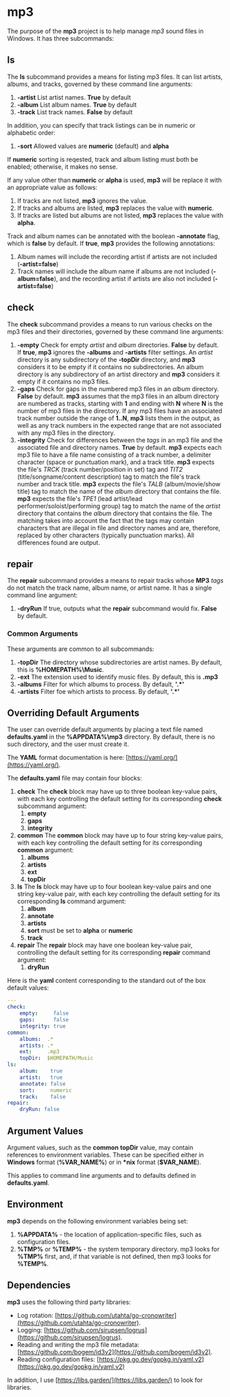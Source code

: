 # mp3

The purpose of the **mp3** project is to help manage _mp3_ sound files in
Windows. It has three subcommands:

## ls

The **ls** subcommand provides a means for listing mp3 files. It can list
artists, albums, and tracks, governed by these command line arguments:

1. **-artist** List artist names. **True** by default
2. **-album** List album names. **True** by default
3. **-track** List track names. **False** by default

In addition, you can specify that track listings can be in numeric or alphabetic
order:

1. **-sort** Allowed values are **numeric** (default) and **alpha**

If **numeric** sorting is reqested, track and album listing must both be
enabled; otherwise, it makes no sense.

If any value other than **numeric** or **alpha** is used, **mp3** will be
replace it with an appropriate value as follows:

1. If tracks are not listed, **mp3** ignores the value.
2. If tracks and albums are listed, **mp3** replaces the value with **numeric**.
3. If tracks are listed but albums are not listed, **mp3** replaces the value
   with **alpha**.

Track and album names can be annotated with the boolean **-annotate** flag,
which is **false** by default. If **true**, **mp3** provides the following
annotations:

1. Album names will include the recording artist if artists are not included
   (**-artist=false**)
2. Track names will include the album name if albums are not included
   (**-album=false**), and the recording artist if artists are also not included
   (**-artist=false**)

## check

The **check** subcommand provides a means to run various checks on the mp3 files
and their directories, governed by these command line arguments:

1. **-empty** Check for empty _artist_ and _album_ directories. **False** by
   default. If **true**, **mp3** ignores the **-albums** and **-artists** filter
   settings. An _artist_ directory is any subdirectory of the **-topDir**
   directory, and **mp3** considers it to be empty if it contains no
   subdirectories. An album directory is any subdirectory of an artist directory
   and **mp3** considers it empty if it contains no mp3 files.
2. **-gaps** Check for gaps in the numbered mp3 files in an _album_ directory.
   **False** by default. **mp3** assumes that the mp3 files in an album
   directory are numbered as tracks, starting with **1** and ending with **N**
   where **N** is the number of mp3 files in the directory. If any mp3 files
   have an associated track number outside the range of **1..N**, **mp3** lists
   them in the output, as well as any track numbers in the expected range that
   are not associated with any mp3 files in the directory.
3. **-integrity** Check for differences between the _tags_ in an mp3 file and
   the associated file and directory names. **True** by default. **mp3** expects
   each mp3 file to have a file name consisting of a track number, a delimiter
   character (space or punctuation mark), and a track title. **mp3** expects the
   file's _TRCK_ (track number/position in set) tag and _TIT2_
   (title/songname/content description) tag to match the file's track number and
   track title. **mp3** expects the file's _TALB_ (album/movie/show title) tag
   to match the name of the _album_ directory that contains the file. **mp3**
   expects the file's _TPE1_ (lead artist/lead performer/soloist/performing
   group) tag to match the name of the _artist_ directory that contains the
   _album_ directory that contains the file. The matching takes into account the
   fact that the tags may contain characters that are illegal in file and
   directory names and are, therefore, replaced by other characters (typically
   punctuation marks). All differences found are output.

## repair

The **repair** subcommand provides a means to repair tracks whose **MP3** _tags_
do not match the track name, album name, or artist name. It has a single command
line argument:

1. **-dryRun** If true, outputs what the **repair** subcommand would fix.
   **False** by default.

### Common Arguments

These arguments are common to all subcommands:

1. **-topDir** The directory whose subdirectories are artist names. By default,
   this is **%HOMEPATH%\Music**.
2. **-ext** The extension used to identify music files. By default, this is
   **.mp3**
3. **-albums** Filter for which albums to process. By default, **'.*'**
4. **-artists** Filter foe which artists to process. By default, **'.*'**

## Overriding Default Arguments

The user can override default arguments by placing a text file named
**defaults.yaml** in the **%APPDATA%\mp3** directory. By default, there is no
such directory, and the user must create it.

The **YAML** format documentation is here: [https://yaml.org/](https://yaml.org/).

The **defaults.yaml** file may contain four blocks:

1. **check** The **check** block may have up to three boolean key-value pairs,
   with each key controlling the default setting for its corresponding **check**
   subcommand argument:
   1. **empty**
   1. **gaps**
   1. **integrity**
1. **common** The **common** block may have up to four string key-value pairs,
   with each key controlling the default setting for its corresponding
   **common** argument:
   1. **albums**
   1. **artists**
   1. **ext**
   1. **topDir**
1. **ls** The **ls** block may have up to four boolean key-value pairs and one
   string key-value pair, with each key controlling the default setting for its
   corresponding **ls** command argument:
   1. **album**
   1. **annotate**
   1. **artists**
   1. **sort** must be set to **alpha** or **numeric**
   1. **track**
1. **repair** The **repair** block may have one boolean key-value pair,
   controlling the default setting for its corresponding **repair** command
   argument:
   1. **dryRun**

Here is the **yaml** content corresponding to the standard out of the box
default values:

```yaml
---
check:
    empty:     false
    gaps:      false
    integrity: true
common:
    albums:  .*
    artists: .* 
    ext:     .mp3
    topDir:  $HOMEPATH/Music
ls:
    album:    true
    artist:   true
    annotate: false
    sort:     numeric
    track:    false
repair:
    dryRun: false
```

## Argument Values

Argument values, such as the **common** **topDir** value, may contain references
to environment variables. These can be specified either in **Windows** format
(**%VAR_NAME%**) or in **\*nix** format (**$VAR_NAME**).

This applies to command line arguments and to defaults defined in
**defaults.yaml**.

## Environment

**mp3** depends on the following environment variables being set:

1. **%APPDATA%** - the location of application-specific files, such as
   configuration files.
1. **%TMP%** or **%TEMP%** - the system temporary directory. mp3 looks for
   **%TMP%** first, and, if that variable is not defined, then mp3 looks for
   **%TEMP%**.

## Dependencies

**mp3** uses the following third party libraries:

* Log rotation:
  [https://github.com/utahta/go-cronowriter](https://github.com/utahta/go-cronowriter).
* Logging:
  [https://github.com/sirupsen/logrus](https://github.com/sirupsen/logrus).
* Reading and writing the mp3 file metadata:
  [https://github.com/bogem/id3v2](https://github.com/bogem/id3v2).
* Reading configuration files:
  [https://pkg.go.dev/gopkg.in/yaml.v2](https://pkg.go.dev/gopkg.in/yaml.v2)

In addition, I use [https://libs.garden/](https://libs.garden/) to look for
libraries.
